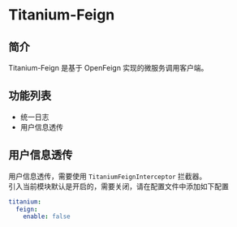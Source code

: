 # Titanium-Feign

## 简介

Titanium-Feign 是基于 OpenFeign 实现的微服务调用客户端。

## 功能列表

- 统一日志
- 用户信息透传

## 用户信息透传

用户信息透传，需要使用 `TitaniumFeignInterceptor` 拦截器。  
引入当前模块默认是开启的，需要关闭，请在配置文件中添加如下配置

```yaml
titanium:
  feign:
    enable: false
```

